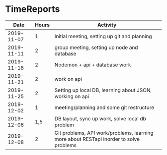 # TimeReports

| Date  |      Hours    | Activity                                       |
| ----------- | ------- |------------------------------------------------
| 2019-11-07  | 1       |  Initial meeting, setting up git and planning           |
| 2019-11-11  | 2       |  group meeting, setting up node and database         | 
| 2019-11-18  | 2      |  Nodemon + api + database work         |
| 2019-11-21  | 2       |  work on api         |
| 2019-11-25  | 2       |  Setting up local DB, learning about JSON, working on api        |
| 2019-12-02  | 1       |  meeting/planning and some git restructure      |
| 2019-12-06  | 1,5       |  DB layout, sync up work, solve local db problem      |
| 2019-12-08 | 2       |  Git problems, API work/problems, learning more about RESTapi inorder to solve problems      |
